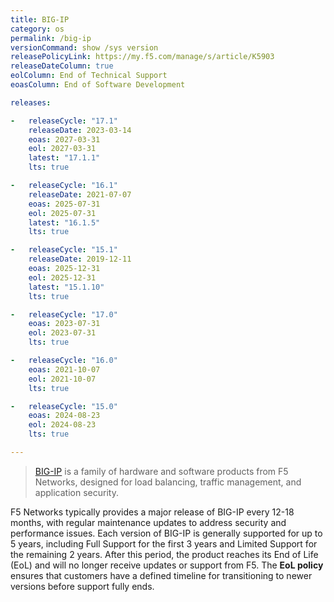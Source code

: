 ```yaml
---
title: BIG-IP 
category: os
permalink: /big-ip
versionCommand: show /sys version
releasePolicyLink: https://my.f5.com/manage/s/article/K5903
releaseDateColumn: true
eolColumn: End of Technical Support
eoasColumn: End of Software Development

releases:

-   releaseCycle: "17.1"
    releaseDate: 2023-03-14
    eoas: 2027-03-31
    eol: 2027-03-31
    latest: "17.1.1"  
    lts: true

-   releaseCycle: "16.1"
    releaseDate: 2021-07-07
    eoas: 2025-07-31
    eol: 2025-07-31
    latest: "16.1.5"
    lts: true

-   releaseCycle: "15.1"
    releaseDate: 2019-12-11
    eoas: 2025-12-31
    eol: 2025-12-31
    latest: "15.1.10"
    lts: true

-   releaseCycle: "17.0"
    eoas: 2023-07-31
    eol: 2023-07-31
    lts: true    

-   releaseCycle: "16.0"
    eoas: 2021-10-07
    eol: 2021-10-07
    lts: true    

-   releaseCycle: "15.0"
    eoas: 2024-08-23
    eol: 2024-08-23
    lts: true    

---
```


> [BIG-IP](https://www.f5.com/products/big-ip) is a family of hardware and software products from F5 Networks, designed for load balancing, traffic management, and application security.


   F5 Networks typically provides a major release of BIG-IP every 12-18 months, with regular maintenance updates to address security and performance issues. Each version of BIG-IP is generally supported for up to 5 years, including Full Support for the first 3 years and Limited Support for the remaining 2 years. After this period, the product reaches its End of Life (EoL) and will no longer receive updates or support from F5. The **EoL policy** ensures that customers have a defined timeline for transitioning to newer versions before support fully ends.



